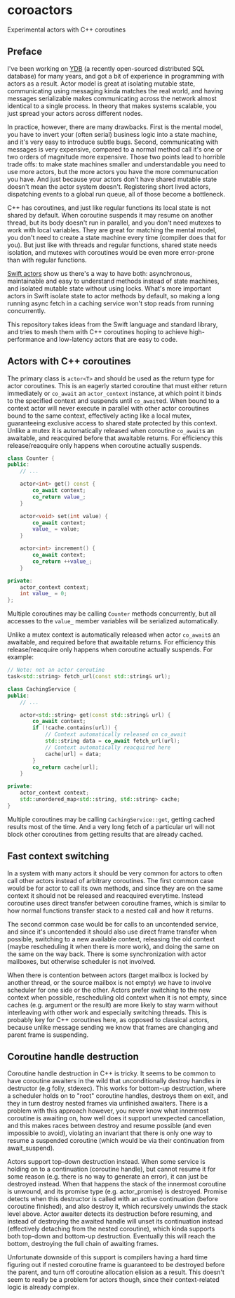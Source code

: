 # coroactors
Experimental actors with C++ coroutines

## Preface

I've been working on [YDB](https://ydb.tech) (a recently open-sourced distributed SQL database) for many years, and got a bit of experience in programming with actors as a result. Actor model is great at isolating mutable state, communicating using messaging kinda matches the real world, and having messages serializable makes communicating across the network almost identical to a single process. In theory that makes systems scalable, you just spread your actors across different nodes.

In practice, however, there are many drawbacks. First is the mental model, you have to invert your (often serial) business logic into a state machine, and it's very easy to introduce subtle bugs. Second, communicating with messages is very expensive, compared to a normal method call it's one or two orders of magnitude more expensive. Those two points lead to horrible trade offs: to make state machines smaller and understandable you need to use more actors, but the more actors you have the more communucation you have. And just because your actors don't have shared mutable state doesn't mean the actor system doesn't. Registering short lived actors, dispatching events to a global run queue, all of those become a bottleneck.

C++ has coroutines, and just like regular functions its local state is not shared by default. When coroutine suspends it may resume on another thread, but its body doesn't run in parallel, and you don't need mutexes to work with local variables. They are great for matching the mental model, you don't need to create a state machine every time (compiler does that for you). But just like with threads and regular functions, shared state needs isolation, and mutexes with coroutines would be even more error-prone than with regular functions.

[Swift actors](https://docs.swift.org/swift-book/documentation/the-swift-programming-language/concurrency/#Actors) show us there's a way to have both: asynchronous, maintainable and easy to understand methods instead of state machines, and isolated mutable state without using locks. What's more important actors in Swift isolate state to actor methods by default, so making a long running async fetch in a caching service won't stop reads from running concurrently.

This repository takes ideas from the Swift language and standard library, and tries to mesh them with C++ coroutines hoping to achieve high-performance and low-latency actors that are easy to code.

## Actors with C++ coroutines

The primary class is `actor<T>` and should be used as the return type for actor coroutines. This is an eagerly started coroutine that must either return immediately or `co_await` an `actor_context` instance, at which point it binds to the specified context and suspends until `co_await`ed. When bound to a context actor will never execute in parallel with other actor coroutines bound to the same context, effectively acting like a local mutex, guaranteeing exclusive access to shared state protected by this context. Unlike a mutex it is automatically released when coroutine `co_await`s an awaitable, and reacquired before that awaitable returns. For efficiency this release/reacquire only happens when coroutine actually suspends.

```c++
class Counter {
public:
    // ...

    actor<int> get() const {
        co_await context;
        co_return value_;
    }

    actor<void> set(int value) {
        co_await context;
        value_ = value;
    }

    actor<int> increment() {
        co_await context;
        co_return ++value_;
    }

private:
    actor_context context;
    int value_ = 0;
};
```

Multiple coroutines may be calling `Counter` methods concurrently, but all accesses to the `value_` member variables will be serialized automatically.

Unlike a mutex context is automatically released when actor `co_await`s an awaitable, and required before that awaitable returns. For efficiency this release/reacquire only happens when coroutine actually suspends. For example:

```c++
// Note: not an actor coroutine
task<std::string> fetch_url(const std::string& url);

class CachingService {
public:
    // ...

    actor<std::string> get(const std::string& url) {
        co_await context;
        if (!cache.contains(url)) {
            // Context automatically released on co_await
            std::string data = co_await fetch_url(url);
            // Context automatically reacquired here
            cache[url] = data;
        }
        co_return cache[url];
    }

private:
    actor_context context;
    std::unordered_map<std::string, std::string> cache;
}
```

Multiple coroutines may be calling `CachingService::get`, getting cached results most of the time. And a very long fetch of a particular url will not block other coroutines from getting results that are already cached.

## Fast context switching

In a system with many actors it should be very common for actors to often call other actors instead of arbitrary coroutines. The first common case would be for actor to call its own methods, and since they are on the same context it should not be released and reacquired everytime. Instead coroutine uses direct transfer between coroutine frames, which is similar to how normal functions transfer stack to a nested call and how it returns.

The second common case would be for calls to an uncontended service, and since it's uncontended it should also use direct frame transfer when possible, switching to a new available context, releasing the old context (maybe rescheduling it when there is more work), and doing the same on the same on the way back. There is some synchronization with actor mailboxes, but otherwise scheduler is not involved.

When there is contention between actors (target mailbox is locked by another thread, or the source mailbox is not empty) we have to involve scheduler for one side or the other. Actors prefer switching to the new context when possible, rescheduling old context when it is not empty, since caches (e.g. argument or the result) are more likely to stay warm without interleaving with other work and especially switching threads. This is probably key for C++ coroutines here, as opposed to classical actors, because unlike message sending we know that frames are changing and parent frame is suspending.

## Coroutine handle destruction

Coroutine handle destruction in C++ is tricky. It seems to be common to have coroutine awaiters in the wild that unconditionally destroy handles in destructor (e.g folly, stdexec). This works for bottom-up destruction, where a scheduler holds on to "root" coroutine handles, destroys them on exit, and they in turn destroy nested frames via unfinished awaiters. There is a problem with this approach however, you never know what innermost coroutine is awaiting on, how well does it support unexpected cancellation, and this makes races between destroy and resume possible (and even impossible to avoid), violating an invariant that there is only one way to resume a suspended coroutine (which would be via their continuation from await_suspend).

Actors support top-down destruction instead. When some service is holding on to a continuation (coroutine handle), but cannot resume it for some reason (e.g. there is no way to generate an error), it can just be destroyed instead. When that happens the stack of the innermost coroutine is unwound, and its promise type (e.g. actor_promise<T>) is destroyed. Promise detects when this destructor is called with an active continuation (before coroutine finished), and also destroy it, which recursively unwinds the stack level above. Actor awaiter detects its destruction before resuming, and instead of destroying the awaited handle will unset its continuation instead (effectively detaching from the nested coroutine), which kinda supports both top-down and bottom-up destruction. Eventually this will reach the bottom, destroying the full chain of awaiting frames.

Unfortunate downside of this support is compilers having a hard time figuring out if nested coroutine frame is guaranteed to be destroyed before the parent, and turn off coroutine allocation elision as a result. This doesn't seem to really be a problem for actors though, since their context-related logic is already complex.
